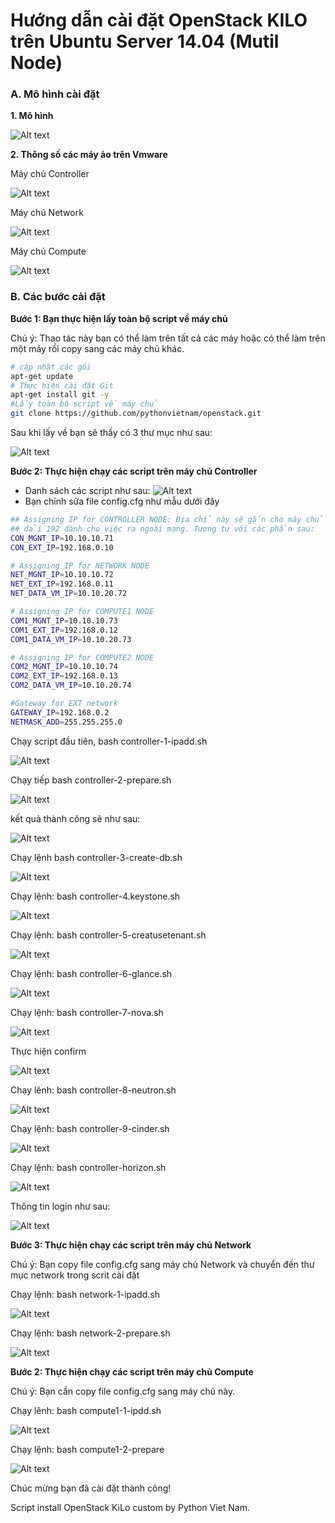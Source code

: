 # Hướng dẫn cài đặt OpenStack KILO trên Ubuntu Server 14.04 (Mutil Node)
### A. Mô hình cài đặt
<b>1. Mô hình</b>

![Alt text](http://i.imgur.com/ijxo8Kg.jpg)

<b>2. Thông số các máy ảo trên Vmware</b>

Máy chủ Controller

![Alt text](http://i.imgur.com/NPEAnKr.jpg)

Máy chủ Network

![Alt text](http://i.imgur.com/wfk5VNJ.jpg)

Máy chủ Compute

![Alt text](http://i.imgur.com/qQzMHDB.jpg)


### B. Các bước cài đặt
<b>Bước 1: Bạn thực hiện lấy toàn bộ script về máy chủ</b>

Chú ý: Thao tác này bạn có thể làm trên tất cả các máy hoặc có thể làm trên một máy rồi copy sang các máy chủ khác.

```sh
# cập nhật các gói
apt-get update
# Thực hiện cài đặt Git
apt-get install git -y
#Lấy toàn bộ script về máy chủ	
git clone https://github.com/pythonvietnam/openstack.git

```
Sau khi lấy về bạn sẽ thấy có 3 thư mục như sau:

![Alt text](http://i.imgur.com/3SV240A.jpg)

<b>Bước 2: Thực hiện chạy các script trên máy chủ Controller</b>

- Danh sách các script như sau:
![Alt text](http://i.imgur.com/ntoWF7S.jpg)
- Bạn chỉnh sửa file config.cfg như mẫu dưới đây

```sh
## Assigning IP for CONTROLLER NODE: Địa chỉ này sẽ gắn cho máy chủ Controller
## dải 192 dành cho việc ra ngoài mạng. Tương tự với các phần sau:
CON_MGNT_IP=10.10.10.71
CON_EXT_IP=192.168.0.10

# Assigning IP for NETWORK NODE
NET_MGNT_IP=10.10.10.72
NET_EXT_IP=192.168.0.11
NET_DATA_VM_IP=10.10.20.72

# Assigning IP for COMPUTE1 NODE
COM1_MGNT_IP=10.10.10.73
COM1_EXT_IP=192.168.0.12
COM1_DATA_VM_IP=10.10.20.73

# Assigning IP for COMPUTE2 NODE
COM2_MGNT_IP=10.10.10.74
COM2_EXT_IP=192.168.0.13
COM2_DATA_VM_IP=10.10.20.74

#Gateway for EXT network
GATEWAY_IP=192.168.0.2
NETMASK_ADD=255.255.255.0

```
Chạy script đầu tiên, bash controller-1-ipadd.sh

![Alt text](http://i.imgur.com/dJSFgRh.jpg)

Chạy tiếp bash controller-2-prepare.sh

![Alt text](http://i.imgur.com/5TDOmEk.jpg)

kết quả thành công sẽ như sau:

![Alt text](http://i.imgur.com/NT4wB0g.jpg)

Chạy lệnh bash controller-3-create-db.sh

![Alt text](http://i.imgur.com/4u1f19u.jpg)

Chạy lệnh:  bash controller-4.keystone.sh

![Alt text](http://i.imgur.com/fCOzw2r.jpg)

Chạy lệnh: bash controller-5-creatusetenant.sh

![Alt text](http://i.imgur.com/OhnBv5l.jpg)

Chạy lệnh: bash controller-6-glance.sh

![Alt text](http://i.imgur.com/HKc5iHv.jpg)

Chạy lệnh: bash controller-7-nova.sh

![Alt text](http://i.imgur.com/sWKVdnd.jpg)

Thực hiện confirm

![Alt text](http://i.imgur.com/YxgDKAK.jpg)

Chạy lênh: bash controller-8-neutron.sh

![Alt text](http://i.imgur.com/xPemi6T.jpg)

Chạy lệnh: bash controller-9-cinder.sh

![Alt text](http://i.imgur.com/sJZyDXw.jpg)

Chạy lệnh: bash controller-horizon.sh

![Alt text](http://i.imgur.com/75sWDsN.jpg)

Thông tin login như sau:

![Alt text](http://i.imgur.com/dF7FJgc.jpg)


<b>Bước 3: Thực hiện chạy các script trên máy chủ Network</b>

Chú ý: Bạn copy file config.cfg sang máy chủ Network và chuyển đến thư mục network trong scrit cài đặt

Chạy lệnh: bash network-1-ipadd.sh

![Alt text](http://i.imgur.com/mBEdiGh.jpg)

Chạy lệnh: bash network-2-prepare.sh

![Alt text](http://i.imgur.com/OQEIJwy.jpg)

<b>Bước 2: Thực hiện chạy các script trên máy chủ Compute</b>

Chú ý: Bạn cần copy file config.cfg sang máy chủ này.

Chạy lênh: bash compute1-1-ipdd.sh

![Alt text](http://i.imgur.com/6j5hqIb.jpg)

Chạy lệnh: bash compute1-2-prepare

![Alt text](http://i.imgur.com/dx9NdX6.jpg)

Chúc mừng bạn đã cài đặt thành công!


Script install OpenStack KiLo custom by Python Viet Nam. 
